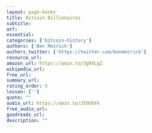 ```yaml
---
layout: page-books
title: Bitcoin Billionaires
subtitle: 
atf: 
essential: 
categories: ['bitcoin-history']
authors: ['Ben Mezrich']
authors_twitter: ['https://twitter.com/benmezrich']
resource_url: 
amazon_url: https://amzn.to/3gRXLgZ
wikipedia_url: 
free_url: 
summary_url: 
rating_order: 5
lesson: ['']
quote: ""
audio_url: https://amzn.to/35OUOYk
free_audio_url: 
goodreads_url: 
description: ""
---
```


